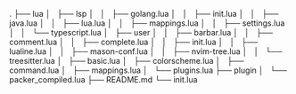 .
├── lua
│   ├── lsp
│   │   ├── golang.lua
│   │   ├── init.lua
│   │   ├── java.lua
│   │   ├── lua.lua
│   │   ├── mappings.lua
│   │   ├── settings.lua
│   │   └── typescript.lua
│   ├── user
│   │   ├── barbar.lua
│   │   ├── comment.lua
│   │   ├── complete.lua
│   │   ├── init.lua
│   │   ├── lualine.lua
│   │   ├── mason-conf.lua
│   │   ├── nvim-tree.lua
│   │   └── treesitter.lua
│   ├── basic.lua
│   ├── colorscheme.lua
│   ├── command.lua
│   ├── mappings.lua
│   └── plugins.lua
├── plugin
│   └── packer_compiled.lua
├── README.md
└── init.lua

